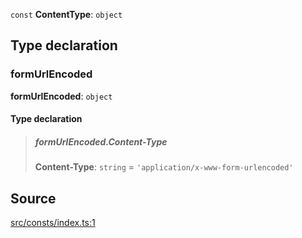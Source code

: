 `const` **ContentType**: `object`

## Type declaration

### formUrlEncoded

**formUrlEncoded**: `object`

#### Type declaration

> ##### formUrlEncoded.Content-Type
>
> **Content-Type**: `string` = `'application/x-www-form-urlencoded'`

## Source

[src/consts/index.ts:1](https://github.com/logto-io/js/blob/54d7193/packages/js/src/consts/index.ts#L1)
